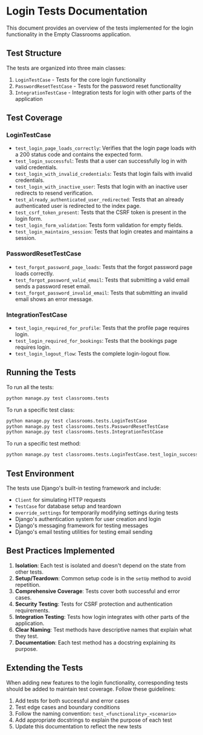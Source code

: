 # Login Tests Documentation

This document provides an overview of the tests implemented for the login functionality in the Empty Classrooms application.

## Test Structure

The tests are organized into three main classes:

1. `LoginTestCase` - Tests for the core login functionality
2. `PasswordResetTestCase` - Tests for the password reset functionality
3. `IntegrationTestCase` - Integration tests for login with other parts of the application

## Test Coverage

### LoginTestCase

- `test_login_page_loads_correctly`: Verifies that the login page loads with a 200 status code and contains the expected form.
- `test_login_successful`: Tests that a user can successfully log in with valid credentials.
- `test_login_with_invalid_credentials`: Tests that login fails with invalid credentials.
- `test_login_with_inactive_user`: Tests that login with an inactive user redirects to resend verification.
- `test_already_authenticated_user_redirected`: Tests that an already authenticated user is redirected to the index page.
- `test_csrf_token_present`: Tests that the CSRF token is present in the login form.
- `test_login_form_validation`: Tests form validation for empty fields.
- `test_login_maintains_session`: Tests that login creates and maintains a session.

### PasswordResetTestCase

- `test_forgot_password_page_loads`: Tests that the forgot password page loads correctly.
- `test_forgot_password_valid_email`: Tests that submitting a valid email sends a password reset email.
- `test_forgot_password_invalid_email`: Tests that submitting an invalid email shows an error message.

### IntegrationTestCase

- `test_login_required_for_profile`: Tests that the profile page requires login.
- `test_login_required_for_bookings`: Tests that the bookings page requires login.
- `test_login_logout_flow`: Tests the complete login-logout flow.

## Running the Tests

To run all the tests:

```bash
python manage.py test classrooms.tests
```

To run a specific test class:

```bash
python manage.py test classrooms.tests.LoginTestCase
python manage.py test classrooms.tests.PasswordResetTestCase
python manage.py test classrooms.tests.IntegrationTestCase
```

To run a specific test method:

```bash
python manage.py test classrooms.tests.LoginTestCase.test_login_successful
```

## Test Environment

The tests use Django's built-in testing framework and include:

- `Client` for simulating HTTP requests
- `TestCase` for database setup and teardown
- `override_settings` for temporarily modifying settings during tests
- Django's authentication system for user creation and login
- Django's messaging framework for testing messages
- Django's email testing utilities for testing email sending

## Best Practices Implemented

1. **Isolation**: Each test is isolated and doesn't depend on the state from other tests.
2. **Setup/Teardown**: Common setup code is in the `setUp` method to avoid repetition.
3. **Comprehensive Coverage**: Tests cover both successful and error cases.
4. **Security Testing**: Tests for CSRF protection and authentication requirements.
5. **Integration Testing**: Tests how login integrates with other parts of the application.
6. **Clear Naming**: Test methods have descriptive names that explain what they test.
7. **Documentation**: Each test method has a docstring explaining its purpose.

## Extending the Tests

When adding new features to the login functionality, corresponding tests should be added to maintain test coverage. Follow these guidelines:

1. Add tests for both successful and error cases
2. Test edge cases and boundary conditions
3. Follow the naming convention: `test_<functionality>_<scenario>`
4. Add appropriate docstrings to explain the purpose of each test
5. Update this documentation to reflect the new tests